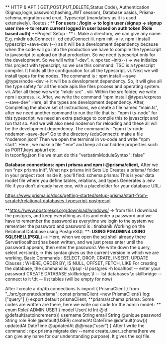 ** HTTP & APT ( GET,POST,PUT,DELETE,Status Code), Authentication (Signup,login,password,hashing,JWT session), Database basics, Prisma-schema,migration and crud, Typescript (mandatory as it is used extensively).
Routes : **
**For users : /login → to login user
		/signup → signup user
	/me → to return current logged in user based on auth token (Role based auth)**
**Project Setup : **
	i. Make a directory, we can give any name. E.g. mkdir eduConnect
	ii. cd eduConnect
	iii. npm init -y
	iv. npm i install typescript –save-dev (--) as it will be a development dependency because when the code will go into the production we have to compile the typescript to javascript to upload on that production. So we need typescript only for the development. So we will write “-dev”.
	v. npx tsc –init(--) →  we initialize this project with typescript, so we use this command. TSC is a  typescript compiler. It holds all the configuration for all the typescript. 
	vi. Next we will install types for the nodes. The command is : npm install --save @types/node -dev → it will be a development dependency. So, it will give all the type safety for all the node apis like files process and operating system. 
	vii. After all these we write “mkdir src” .
	viii. Within the src folder, we write npm i express.
ix. After, we write the command “npm install @types/express --save-dev” 
Here, all the types are development dependency.
After, 
	Completing the above set of instructions, we create a file named “main.ts”, after we need another command to run the file that is : “npm i ts-node” for this typescript, we need an extra package to compile this to javascript and run that so. And we will also need nodemon for reloading and these all will be the development dependency. 
The command is : “npm i ts-node nodemon –save-dev”
Go to the directory (eduConnect): make a file “nodemon.json” 
Then we open the terminal in vs-code and write “npm start”. 
Here , we make a file “.env” and keep all our hidden properties such as PORT,keys,api/url etc.  
In tsconfig.json file we must do this "verbatimModuleSyntax": false” 


**Database connections:** 
**npm i prisma and npm i @prisma/client,**
After we run “npx prisma init”, 
What npx prisma init Sets Up
Creates a prisma/ folder in your project root
Inside it, you'll find:
schema.prisma: This is your data model file where you define tables, relations, and types
Generates a .env file if you don’t already have one, with a placeholder for your database URL:

 https://www.prisma.io/docs/getting-started/setup-prisma/start-from-scratch/relational-databases-typescript-postgresql 

**https://www.postgresql.org/download/windows/  → from this I download the postgres, and keep everything as it is and enter a password and we have to remember the password as everytime we login to the system we remember the password and password is : tinabanik
Working on the Relational Database using PostgreSQL **:
**USING PGADMIN4
USING SQLSHELL(PSQL**)--> Here, when we open the sql shell already there Server(localhost)has been written, and we just press enter until the password appears, then enter the password.
We write down the query, select version(); → this syntax gives us the current version in which we are working. 
Basic Commands : SELECT, DROP, CRATE, INSERT, UPDATE
Clauses : WHERE, ORDER BY, IS NULL, OFFSET, FETCH, LIKE 
For creating the database, the command is: 
//psql -U postgres -h localhost
-- enter your password
CREATE DATABASE skillbridge;
\l              -- list databases
\c skillbridge  -- connect to it
\dt             -- list tables (will be empty for now)


After I create a db/db.connections.ts
import { PrismaClient } from "../src/generated/prisma";
const prismaClient =new PrismaClient({
    log:["query"]
})
export default prismaClient;
**prisma/schema.prisma: Some codes are written are there, here we write our code for the admin model : **
enum Role{
  ADMIN
  USER
}
model User{
  id Int @id @default(autoincrement())
  username String
  email String @unique
  password String
  role Role @default(USER)
  createdAt DateTime @default(now())
  updatedAt DateTime @updatedAt
  @@map("user")
}
After I write the command : npx prisma migrate dev --name create_user_schema(here we can give any name for our understanding purpose). It gives the sql file.


